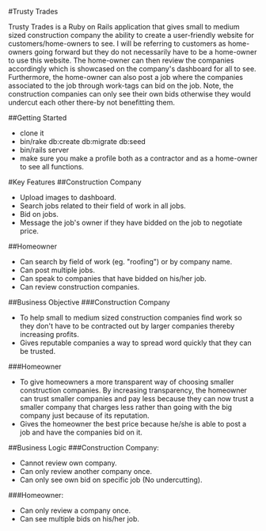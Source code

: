 #Trusty Trades

Trusty Trades is a Ruby on Rails application that gives small to medium sized construction company the ability to create a user-friendly website for customers/home-owners to see.  I will be referring to customers as home-owners going forward but they do not necessarily have to be a home-owner to use this website. The home-owner can then review the companies accordingly which is showcased on the company's dashboard for all to see.  Furthermore, the home-owner can also post a job where the companies associated to the job through work-tags can bid on the job.  Note, the construction companies can only see their own bids otherwise they would undercut each other there-by not benefitting them.

##Getting Started
- clone it
- bin/rake db:create db:migrate db:seed
- bin/rails server
- make sure you make a profile both as a contractor and as a home-owner to see all functions.

#Key Features
##Construction Company
- Upload images to dashboard.
- Search jobs related to their field of work in all jobs.
- Bid on jobs.
- Message the job's owner if they have bidded on the job to negotiate price.

##Homeowner
- Can search by field of work (eg. "roofing") or by company name.
- Can post multiple jobs.
- Can speak to companies that have bidded on his/her job.
- Can review construction companies.

##Business Objective
###Construction Company
- To help small to medium sized construction companies find work so they don't have to be contracted out by larger companies thereby increasing profits.
- Gives reputable companies a way to spread word quickly that they can be trusted.

###Homeowner
- To give homeowners a more transparent way of choosing smaller construction companies.  By increasing transparency, the homeowner can trust smaller companies and pay less because they can now trust a smaller company that charges less rather than going with the big company just because of its reputation.
- Gives the homeowner the best price because he/she is able to post a job and have the companies bid on it.

##Business Logic
###Construction Company:
- Cannot review own company.
- Can only review another company once.
- Can only see own bid on specific job (No undercutting).

###Homeowner:
- Can only review a company once.
- Can see multiple bids on his/her job.
